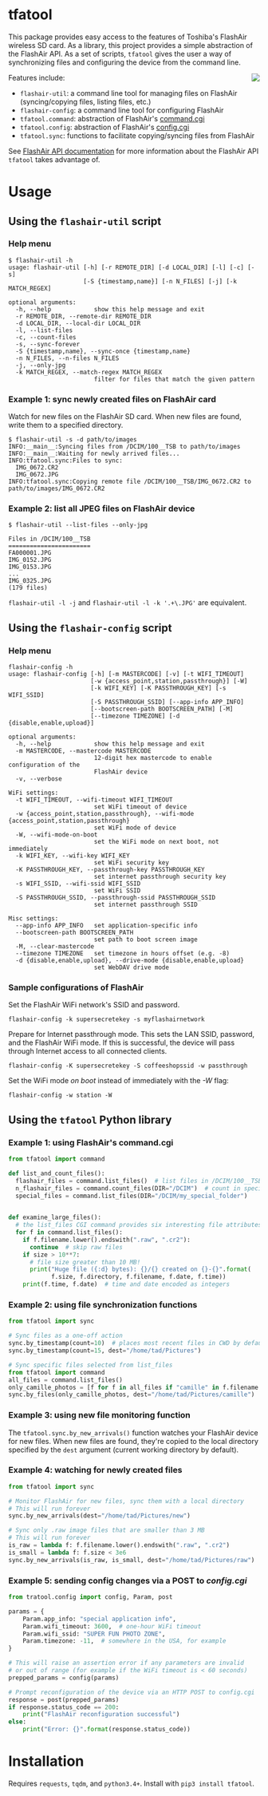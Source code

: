 # tfatool

This package provides easy access to the features of
Toshiba's FlashAir wireless SD card. As a library, this project provides
a simple abstraction of the FlashAir API. As a set of scripts, `tfatool`
gives the user a way of synchronizing files and configuring the device
from the command line.

<img align="right" src="_docs/flashair.jpg">

Features include:

* `flashair-util`: a command line tool for managing files on FlashAir (syncing/copying files, listing files, etc.)
* `flashair-config`: a command line tool for configuring FlashAir
* `tfatool.command`: abstraction of FlashAir's [command.cgi](https://flashair-developers.com/en/documents/api/commandcgi/)
* `tfatool.config`: abstraction of FlashAir's [config.cgi](https://flashair-developers.com/en/documents/api/configcgi/)
* `tfatool.sync`: functions to facilitate copying/syncing files from FlashAir

See [FlashAir API documentation](https://flashair-developers.com/en/documents/api/)
for more information about the FlashAir API `tfatool` takes advantage of.

# Usage
## Using the `flashair-util` script
### Help menu
```
$ flashair-util -h
usage: flashair-util [-h] [-r REMOTE_DIR] [-d LOCAL_DIR] [-l] [-c] [-s]
                     [-S {timestamp,name}] [-n N_FILES] [-j] [-k MATCH_REGEX]

optional arguments:
  -h, --help            show this help message and exit
  -r REMOTE_DIR, --remote-dir REMOTE_DIR
  -d LOCAL_DIR, --local-dir LOCAL_DIR
  -l, --list-files
  -c, --count-files
  -s, --sync-forever
  -S {timestamp,name}, --sync-once {timestamp,name}
  -n N_FILES, --n-files N_FILES
  -j, --only-jpg
  -k MATCH_REGEX, --match-regex MATCH_REGEX
                        filter for files that match the given pattern
```

### Example 1: sync newly created files on FlashAir card
Watch for new files on the FlashAir SD card. When new files are found,
write them to a specified directory.

```
$ flashair-util -s -d path/to/images 
INFO:__main__:Syncing files from /DCIM/100__TSB to path/to/images
INFO:__main__:Waiting for newly arrived files...
INFO:tfatool.sync:Files to sync:
  IMG_0672.CR2
  IMG_0672.JPG
INFO:tfatool.sync:Copying remote file /DCIM/100__TSB/IMG_0672.CR2 to path/to/images/IMG_0672.CR2
```


### Example 2: list all JPEG files on FlashAir device
```
$ flashair-util --list-files --only-jpg

Files in /DCIM/100__TSB
=======================
FA000001.JPG
IMG_0152.JPG
IMG_0153.JPG
...
IMG_0325.JPG
(179 files)
```

`flashair-util -l -j` and `flashair-util -l -k '.+\.JPG'` are equivalent.

## Using the `flashair-config` script
### Help menu
```
flashair-config -h
usage: flashair-config [-h] [-m MASTERCODE] [-v] [-t WIFI_TIMEOUT]
                       [-w {access_point,station,passthrough}] [-W]
                       [-k WIFI_KEY] [-K PASSTHROUGH_KEY] [-s WIFI_SSID]
                       [-S PASSTHROUGH_SSID] [--app-info APP_INFO]
                       [--bootscreen-path BOOTSCREEN_PATH] [-M]
                       [--timezone TIMEZONE] [-d {disable,enable,upload}]

optional arguments:
  -h, --help            show this help message and exit
  -m MASTERCODE, --mastercode MASTERCODE
                        12-digit hex mastercode to enable configuration of the
                        FlashAir device
  -v, --verbose

WiFi settings:
  -t WIFI_TIMEOUT, --wifi-timeout WIFI_TIMEOUT
                        set WiFi timeout of device
  -w {access_point,station,passthrough}, --wifi-mode {access_point,station,passthrough}
                        set WiFi mode of device
  -W, --wifi-mode-on-boot
                        set the WiFi mode on next boot, not immediately
  -k WIFI_KEY, --wifi-key WIFI_KEY
                        set WiFi security key
  -K PASSTHROUGH_KEY, --passthrough-key PASSTHROUGH_KEY
                        set internet passthrough security key
  -s WIFI_SSID, --wifi-ssid WIFI_SSID
                        set WiFi SSID
  -S PASSTHROUGH_SSID, --passthrough-ssid PASSTHROUGH_SSID
                        set internet passthrough SSID

Misc settings:
  --app-info APP_INFO   set application-specific info
  --bootscreen-path BOOTSCREEN_PATH
                        set path to boot screen image
  -M, --clear-mastercode
  --timezone TIMEZONE   set timezone in hours offset (e.g. -8)
  -d {disable,enable,upload}, --drive-mode {disable,enable,upload}
                        set WebDAV drive mode
```

### Sample configurations of FlashAir

Set the FlashAir WiFi network's SSID and password.

```flashair-config -k supersecretekey -s myflashairnetwork```

Prepare for Internet passthrough mode. This sets the LAN SSID, password, and
the FlashAir WiFi mode. If this is successful, the device will pass through
Internet access to all connected clients.

```flashair-config -K supersecretekey -S coffeeshopssid -w passthrough```

Set the WiFi mode *on boot* instead of immediately with the *-W* flag:

```flashair-config -w station -W```


## Using the `tfatool` Python library
### Example 1: using FlashAir's command.cgi

```python
from tfatool import command

def list_and_count_files():
  flashair_files = command.list_files()  # list files in /DCIM/100__TSB by default
  n_flashair_files = command.count_files(DIR="/DCIM")  # count in specific directory
  special_files = command.list_files(DIR="/DCIM/my_special_folder")

  
def examine_large_files():
  # the list_files CGI command provides six interesting file attributes
  for f in command.list_files():
    if f.filename.lower().endswith(".raw", ".cr2"):
      continue  # skip raw files
    if size > 10**7:
      # file size greater than 10 MB!
      print("Huge file ({:d} bytes): {}/{} created on {}-{}".format(
            f.size, f.directory, f.filename, f.date, f.time))
    print(f.time, f.date)  # time and date encoded as integers
```

### Example 2: using file synchronization functions

```python
from tfatool import sync

# Sync files as a one-off action
sync.by_timestamp(count=10)  # places most recent files in CWD by default
sync.by_timestamp(count=15, dest="/home/tad/Pictures")

# Sync specific files selected from list_files
from tfatool import command
all_files = command.list_files()
only_camille_photos = [f for f in all_files if "camille" in f.filename.lower()]
sync.by_files(only_camille_photos, dest="/home/tad/Pictures/camille")
```

### Example 3: using new file monitoring function
The `tfatool.sync.by_new_arrivals()` function watches your FlashAir device
for new files. When new files are found, they're copied to the local directory
specified by the `dest` argument (current working directory by default).


### Example 4: watching for newly created files

```python
from tfatool import sync

# Monitor FlashAir for new files, sync them with a local directory
# This will run forever
sync.by_new_arrivals(dest="/home/tad/Pictures/new")

# Sync only .raw image files that are smaller than 3 MB
# This will run forever
is_raw = lambda f: f.filename.lower().endswith(".raw", ".cr2")
is_small = lambda f: f.size < 3e6
sync.by_new_arrivals(is_raw, is_small, dest="/home/tad/Pictures/raw")
```

### Example 5: sending config changes via a POST to *config.cgi*

```python
from tratool.config import config, Param, post

params = {
    Param.app_info: "special application info",
    Param.wifi_timeout: 3600,  # one-hour WiFi timeout
    Param.wifi_ssid: "SUPER FUN PHOTO ZONE",
    Param.timezone: -11,  # somewhere in the USA, for example
}

# This will raise an assertion error if any parameters are invalid
# or out of range (for example if the WiFi timeout is < 60 seconds)
prepped_params = config(params)

# Prompt reconfiguration of the device via an HTTP POST to config.cgi
response = post(prepped_params)
if response.status_code == 200:
    print("FlashAir reconfiguration successful")
else:
    print("Error: {}".format(response.status_code))
```

# Installation
Requires `requests`, `tqdm`, and `python3.4+`. Install with `pip3 install tfatool`.
